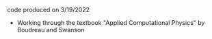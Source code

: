 code produced on 3/19/2022

- Working through the textbook "Applied Computational Physics" by Boudreau and Swanson
